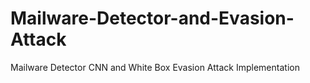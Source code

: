 # Mailware-Detector-and-Evasion-Attack
Mailware Detector CNN and White Box Evasion Attack Implementation
